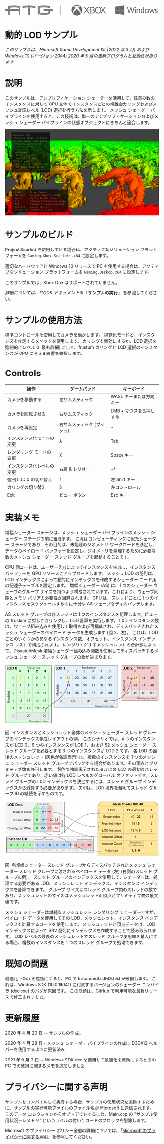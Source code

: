 ![](./media/image1.png)

# 動的 LOD サンプル

*このサンプルは、Microsoft Game Development Kit (2022 年 3 月) および Windows 10 (バージョン 2004) 2020 年 5 月の更新プログラムと互換性があります*

# 説明

このサンプルは、アンプリフィケーション シェーダーを活用して、任意の数のインスタンスに対して GPU 全体でインスタンスごとの視錐台カリングおよびメッシュ詳細レベル (LOD) 選択を行う方法を示します。 メッシュ シェーダー パイプラインを使用すると、この技術は、単一のアンプリフィケーションおよびメッシュ シェーダー パイプラインの状態オブジェクトにきちんと適合します。

![](./media/image3.png)

# サンプルのビルド

Project Scarlett を使用している場合は、アクティブなソリューション プラットフォームを `Gaming.Xbox.Scarlett.x64` に設定します。

適切なハードウェアと Windows 10 リリースで PC を使用する場合は、アクティブなソリューション プラットフォームを `Gaming.Deskop.x64` に設定します。

このサンプルでは、Xbox One はサポートされていません。

*詳細については、**GDK ドキュメント*の「__サンプルの実行__」 を参照してください。

# サンプルの使用方法

標準コントロールを使用してカメラを動かします。 視覚化モードと、インスタンスを推定するメソッドを使用します。 カリングを無効にするか、LOD 選択を強制的にレベル 0 (最も詳細) にして、frustum カリングと LOD 選択のインスタンスが GPU に与える影響を観察します。

# Controls

| 操作 | ゲームパッド | キーボード |
|---|---|---|
| カメラを移動する | 左サムスティック | WASD キーまたは方向キー |
| カメラを回転させる | 右サムスティック | LMB + マウスを長押しする |
| カメラを再設定 | 右サムスティック (プッシュ) | \- |
| インスタンス化モードの変更 | A | Tab |
| レンダリング モードの変更 | X | Space キー |
| インスタンス化レベルの変更 | 右肩 & トリガー | +/- |
| 強制 LOD 0 の切り替え | Y | 左 Shift キー |
| カリングの切り替え  | B | 左コントロール |
| Exit | ビュー ボタン | Esc キー |

# 実装メモ

増幅シェーダー ステージは、メッシュ シェーダー パイプラインのメッシュ シェーダー ステージの前に置きます。 これはコンピューティングに似たシェーダー ステージであり、その目的は、未処理のジオメトリ ワークロードを決定し、データのペイロード バッファーを設定し、ジオメトリを処理するために必要な数のメッシュ シェーダー スレッド グループを起動することです。

CPU 側コードは、ユーザー入力によってインスタンスを生成し、インスタンス バッファーを GPU リソースにアップロードします。 メッシュ LOD の配列は、LOD インデックスによって動的にインデックスを作成するシェーダー コード用の記述子テーブルを設定します。 増幅シェーダー (AS) は、1 つのシェーダー ウェーブのグループ サイズを持つよう構成されています。これにより、ウェーブ同期とメモリ バリアの必要性が回避されます。 CPU は、スレッドごとに 1 つのインスタンスをスケジュールするのに十分な AS ウェーブをディスパッチします。

AS スレッド グループの各スレッドは 1 つのインスタンスを処理します。ビューの frustum に対してカリングし、LOD 計算を実行します。 LOD インスタンス数は、ウェーブ組み込みを使用して取得および再構成され、ディスパッチされたメッシュ シェーダーのペイロード データを生成します (図 2、左)。 これは、LOD ごとのいくつかの異なるインスタンス数、オフセット、インスタンス インデックス リストで構成されます。 レンダリングするメッシュレットの合計数によって、DispatchMesh 増幅シェーダー組み込み関数を使用してディスパッチするメッシュ シェーダー スレッド グループの数が決まります。

![](./media/image4.png)

図: インスタンスとメッシュレット全体のメッシュ シェーダー スレッド グループのインデックス作成レイアウトの例。 このシナリオでは、4 つのインスタンスが LOD 0、6 つのインスタンスが LOD 1、および 52 メッシュ シェーダー スレッド グループを必要とする 3 つのインスタンスが LOD 2 です。 各 LOD の最後のメッシュレット (灰色が強調表示) は、複数のインスタンスを 1 つのメッシュ シェーダー スレッド グループにパックする場合があります。その頂点とプリミティブ数を許可します。 黄色で強調表示されたセルは各 LOD の最初のスレッド グループであり、赤い値は各 LOD レベルのグローバル オフセットです。スレッド グループの LOD インデックスを決定するには、スレッド グループ インデックスから減算する必要があります。 矢印は、LOD 境界を越えてスレッド グループ ID の継続を示すものです。

![](./media/image5.png)

図: 各増幅シェーダー スレッド グループからディスパッチされたメッシュ シェーダー スレッド グループに渡されるペイロード データ (左) (右側のスレッド グループの例)。 スレッド グループのインデックスを使用して、シェーダーは、処理する必要がある LOD、メッシュレット インデックス、インスタンス インデックスを計算できます。 グループ サイズはスレッド グループ内のスレッドの数であり、メッシュレットのサイズはメッシュレットの頂点とプリミティブ数の最大値です。

メッシュ シェーダーは単純なメッシュレット レンダリング シェーダーですが、ペイロード データを使用してその LOD、メッシュレット、インスタンス インデックスを計算するコードを使用します。 メッシュレットと頂点データは、LOD インデックスによって SRV 配列にインデックスを作成することで読み取られます。 LOD レベルの最後のメッシュレットでスレッド グループ使用率を最大にする場合、複数のインスタンスを 1 つのスレッド グループで処理できます。

# 既知の問題

最適化 (-Od) を無効にすると、PC で InstancedLodMS.hlsl が破損します。 これは、Windows SDK (10.0.19041) に付属するバージョンのシェーダー コンパイラ (dxc.exe) のバグが原因です。 この問題は、[GitHub](https://github.com/microsoft/DirectXShaderCompiler) で利用可能な最新リリースで修正されました。

# 更新履歴

2020 年 4 月 20 日 -- サンプルの作成。

2020 年 4 月 28 日 - メッシュ シェーダー パイプラインの作成に D3DX12 ヘルパーを使用するように更新済み

2021 年 9 月 2 日 -- Windows SDK dxc を使用して最適化を無効にするときの PC での破損に関するメモを追加しました

# プライバシーに関する声明

サンプルをコンパイルして実行する場合、サンプルの使用状況を追跡するために、サンプルの実行可能ファイルのファイル名が Microsoft に送信されます。 このデータ コレクションからオプトアウトするには、Main.cpp の "サンプル使用状況テレメトリ" というラベルの付いたコードのブロックを削除します。

Microsoft のプライバシー ポリシー全般の詳細については、「[Microsoft のプライバシーに関する声明](https://privacy.microsoft.com/en-us/privacystatement/)」を参照してください。


